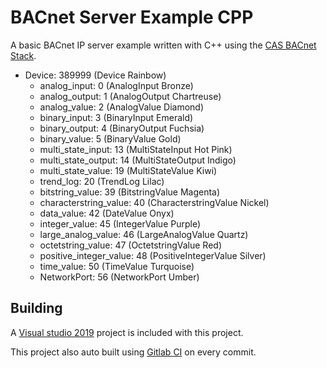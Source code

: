 # BACnet Server Example CPP

A basic BACnet IP server example written with C++ using the [CAS BACnet Stack](https://www.bacnetstack.com/).

- Device: 389999 (Device Rainbow)
  - analog_input: 0  (AnalogInput Bronze)
  - analog_output: 1  (AnalogOutput Chartreuse)
  - analog_value: 2  (AnalogValue Diamond)
  - binary_input: 3  (BinaryInput Emerald)
  - binary_output: 4  (BinaryOutput Fuchsia)
  - binary_value: 5  (BinaryValue Gold)
  - multi_state_input: 13  (MultiStateInput Hot Pink)
  - multi_state_output: 14  (MultiStateOutput Indigo)
  - multi_state_value: 19  (MultiStateValue Kiwi)
  - trend_log: 20  (TrendLog Lilac)
  - bitstring_value: 39  (BitstringValue Magenta)
  - characterstring_value: 40  (CharacterstringValue Nickel)
  - data_value: 42  (DateValue Onyx)
  - integer_value: 45  (IntegerValue Purple)
  - large_analog_value: 46  (LargeAnalogValue Quartz)
  - octetstring_value: 47  (OctetstringValue Red)
  - positive_integer_value: 48  (PositiveIntegerValue Silver)
  - time_value: 50  (TimeValue Turquoise)
  - NetworkPort: 56  (NetworkPort Umber)

## Building

A [Visual studio 2019](https://visualstudio.microsoft.com/downloads/) project is included with this project.

This project also auto built using [Gitlab CI](https://docs.gitlab.com/ee/ci/) on every commit.
